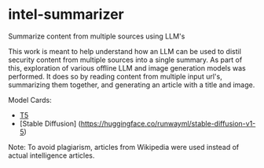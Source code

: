 # intel-summarizer
Summarize content from multiple sources using LLM's  
  
This work is meant to help understand how an LLM can be used to distil security content from multiple sources into a single summary. As part of this, exploration of various offline LLM and image generation models was performed. It does so by reading content from multiple input url's, summarizing them together, and generating an article with a title and image.

Model Cards:  
- [T5](https://huggingface.co/google/flan-t5-xl)  
- [Stable Diffusion] (https://huggingface.co/runwayml/stable-diffusion-v1-5)

Note: To avoid plagiarism, articles from Wikipedia were used instead of actual intelligence articles.
